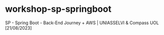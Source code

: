 # workshop-sp-springboot
SP - Spring Boot - Back-End Journey + AWS | UNIASSELVI &amp; Compass UOL  [21/08/2023]

